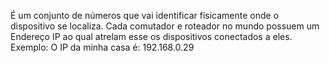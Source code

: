 É um conjunto de números que vai identificar fisicamente onde o dispositivo se localiza. Cada comutador e roteador no mundo possuem um Endereço IP ao qual atrelam esse os dispositivos conectados a eles.
Exemplo:
	O IP da minha casa é: 192.168.0.29